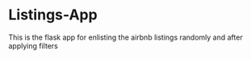 # Listings-App
This is the flask app for enlisting the airbnb listings randomly and after applying filters
